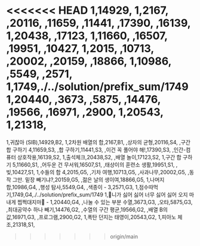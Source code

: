 <<<<<<< HEAD
1,14929,
1,2167,
,20116,
,11659,
,11441,
,17390,
,16139,
1,20438,
,17123,
1,11660,
,16507,
,19951,
,10427,
1,2015,
,10713,
,20002,
,20159,
,18866,
1,10986,
,5549,
,2571,
1,1749,./../solution/prefix_sum/1749
1,20440,
,3673,
,5875,
,14476,
,19566,
,16971,
,2900,
1,20543,
1,21318,
=======
1,귀찮아 (SIB),14929,B2,
1,2차원 배열의 합,2167,B1,
,상자의 균형,20116,S4,
,구간 합 구하기 4,11659,S3,
,합 구하기,11441,S3,
,이건 꼭 풀어야 해!,17390,S3,
,인간-컴퓨터 상호작용,16139,S2,
1,출석체크,20438,S2,
,배열 놀이,17123,S2,
1,구간 합 구하기 5,11660,S1,
,어두운 건 무서워,16507,S1,
,태상이의 훈련소 생활,19951,S1,
,빚,10427,S1,
1,수들의 합 4,2015,G5,
,기차 여행,10713,G5,
,사과나무,20002,G5,
,동작 그만. 밑장 빼기냐?,20159,G5,
,젊은 날의 생이여,18866,G5,
1,나머지 합,10986,G4,
,행성 탐사,5549,G4,
,색종이 - 3,2571,G3,
1,점수따먹기,1749,G4,./../solution/prefix_sum/1749
1,🎵니가 싫어 싫어 너무 싫어 싫어 오지 마 내게 찝쩍대지마🎵 - 1,20440,G4,
,나눌 수 있는 부분 수열,3673,G3,
,오타,5875,G3,
,최대공약수 하나 빼기,14476,G2,
,수열의 구간 평균,19566,G2,
,배열 B의 값,16971,G3,
,프로그램,2900,G2,
1,폭탄 던지는 태영이,20543,G2,
1,피아노 체조,21318,S1,
>>>>>>> origin/main
